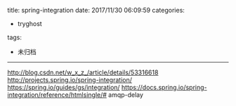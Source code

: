 title: spring-integration
date: 2017/11/30 06:09:59
categories:
 - tryghost

tags:
 - 未归档 



---

http://blog.csdn.net/w_x_z_/article/details/53316618
http://projects.spring.io/spring-integration/
https://spring.io/guides/gs/integration/
https://docs.spring.io/spring-integration/reference/htmlsingle/# amqp-delay




